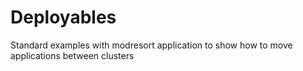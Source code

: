 # Deployables
Standard examples with modresort application to show how to move applications between clusters
